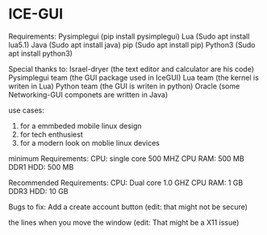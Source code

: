 # ICE-GUI
Requirements:
Pysimplegui (pip install pysimplegui)
Lua (Sudo apt install lua5.1)
Java (Sudo apt install java)
pip (Sudo apt install pip)
Python3 (Sudo apt install python3)

Special thanks to:
Israel-dryer (the text editor and calculator are his code)
Pysimplegui team (the GUI package used in IceGUI)
Lua team (the kernel is writen in Lua)
Python team (the GUI is writen in python)
Oracle (some Networking-GUI componets are written in Java)

use cases:

1. for a emmbeded mobile linux design
2. for tech enthusiest
3. for a modern look on moblie linux devices

minimum Requirements:
CPU: single core 500 MHZ CPU
RAM: 500 MB DDR1
HDD: 500 MB

Recommended Requirements:
CPU: Dual core 1.0 GHZ CPU
RAM: 1 GB DDR3
HDD: 10 GB

Bugs to fix:
Add a create account button (edit: that might not be secure)

the lines when you move the window (edit: That might be a X11 issue)